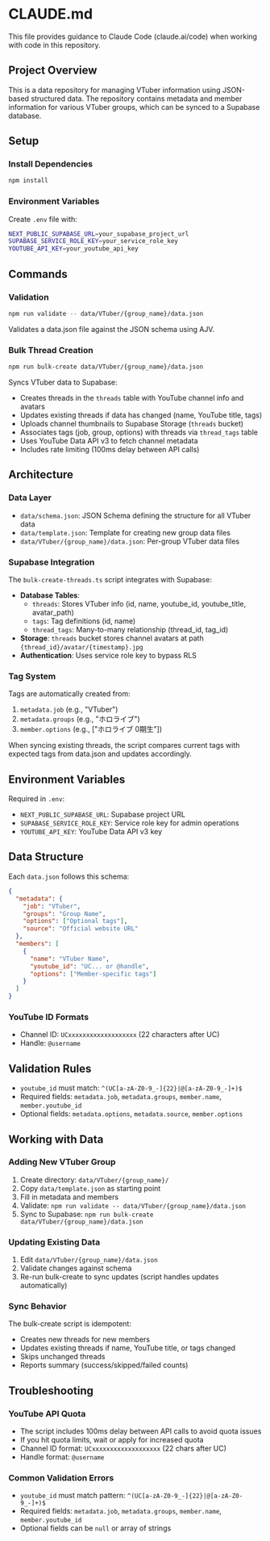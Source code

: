 # CLAUDE.md

This file provides guidance to Claude Code (claude.ai/code) when working with code in this repository.

## Project Overview

This is a data repository for managing VTuber information using JSON-based structured data. The repository contains metadata and member information for various VTuber groups, which can be synced to a Supabase database.

## Setup

### Install Dependencies
```bash
npm install
```

### Environment Variables
Create `.env` file with:
```bash
NEXT_PUBLIC_SUPABASE_URL=your_supabase_project_url
SUPABASE_SERVICE_ROLE_KEY=your_service_role_key
YOUTUBE_API_KEY=your_youtube_api_key
```

## Commands

### Validation
```bash
npm run validate -- data/VTuber/{group_name}/data.json
```
Validates a data.json file against the JSON schema using AJV.

### Bulk Thread Creation
```bash
npm run bulk-create data/VTuber/{group_name}/data.json
```
Syncs VTuber data to Supabase:
- Creates threads in the `threads` table with YouTube channel info and avatars
- Updates existing threads if data has changed (name, YouTube title, tags)
- Uploads channel thumbnails to Supabase Storage (`threads` bucket)
- Associates tags (job, group, options) with threads via `thread_tags` table
- Uses YouTube Data API v3 to fetch channel metadata
- Includes rate limiting (100ms delay between API calls)

## Architecture

### Data Layer
- `data/schema.json`: JSON Schema defining the structure for all VTuber data
- `data/template.json`: Template for creating new group data files
- `data/VTuber/{group_name}/data.json`: Per-group VTuber data files

### Supabase Integration
The `bulk-create-threads.ts` script integrates with Supabase:
- **Database Tables**:
  - `threads`: Stores VTuber info (id, name, youtube_id, youtube_title, avatar_path)
  - `tags`: Tag definitions (id, name)
  - `thread_tags`: Many-to-many relationship (thread_id, tag_id)
- **Storage**: `threads` bucket stores channel avatars at path `{thread_id}/avatar/{timestamp}.jpg`
- **Authentication**: Uses service role key to bypass RLS

### Tag System
Tags are automatically created from:
1. `metadata.job` (e.g., "VTuber")
2. `metadata.groups` (e.g., "ホロライブ")
3. `member.options` (e.g., ["ホロライブ 0期生"])

When syncing existing threads, the script compares current tags with expected tags from data.json and updates accordingly.

## Environment Variables

Required in `.env`:
- `NEXT_PUBLIC_SUPABASE_URL`: Supabase project URL
- `SUPABASE_SERVICE_ROLE_KEY`: Service role key for admin operations
- `YOUTUBE_API_KEY`: YouTube Data API v3 key

## Data Structure

Each `data.json` follows this schema:
```json
{
  "metadata": {
    "job": "VTuber",
    "groups": "Group Name",
    "options": ["Optional tags"],
    "source": "Official website URL"
  },
  "members": [
    {
      "name": "VTuber Name",
      "youtube_id": "UC... or @handle",
      "options": ["Member-specific tags"]
    }
  ]
}
```

### YouTube ID Formats
- Channel ID: `UCxxxxxxxxxxxxxxxxxxx` (22 characters after UC)
- Handle: `@username`

## Validation Rules

- `youtube_id` must match: `^(UC[a-zA-Z0-9_-]{22}|@[a-zA-Z0-9_-]+)$`
- Required fields: `metadata.job`, `metadata.groups`, `member.name`, `member.youtube_id`
- Optional fields: `metadata.options`, `metadata.source`, `member.options`

## Working with Data

### Adding New VTuber Group
1. Create directory: `data/VTuber/{group_name}/`
2. Copy `data/template.json` as starting point
3. Fill in metadata and members
4. Validate: `npm run validate -- data/VTuber/{group_name}/data.json`
5. Sync to Supabase: `npm run bulk-create data/VTuber/{group_name}/data.json`

### Updating Existing Data
1. Edit `data/VTuber/{group_name}/data.json`
2. Validate changes against schema
3. Re-run bulk-create to sync updates (script handles updates automatically)

### Sync Behavior
The bulk-create script is idempotent:
- Creates new threads for new members
- Updates existing threads if name, YouTube title, or tags changed
- Skips unchanged threads
- Reports summary (success/skipped/failed counts)

## Troubleshooting

### YouTube API Quota
- The script includes 100ms delay between API calls to avoid quota issues
- If you hit quota limits, wait or apply for increased quota
- Channel ID format: `UCxxxxxxxxxxxxxxxxxxx` (22 chars after UC)
- Handle format: `@username`

### Common Validation Errors
- `youtube_id` must match pattern: `^(UC[a-zA-Z0-9_-]{22}|@[a-zA-Z0-9_-]+)$`
- Required fields: `metadata.job`, `metadata.groups`, `member.name`, `member.youtube_id`
- Optional fields can be `null` or array of strings
